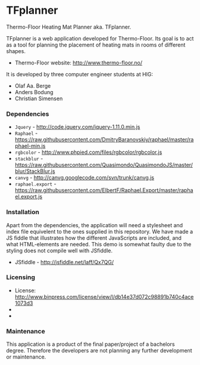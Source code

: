 TFplanner
=======
Thermo-Floor Heating Mat Planner aka. TFplanner.

TFplanner is a web application developed for Thermo-Floor. 
Its goal is to act as a tool for planning the placement of heating mats in rooms of different shapes.

* Thermo-Floor website: http://www.thermo-floor.no/

It is developed by three computer engineer students at HIG:
* Olaf Aa. Berge
* Anders Bodung
* Christian Simensen

### Dependencies
* `Jquery` - http://code.jquery.com/jquery-1.11.0.min.js
* `Raphael` - https://raw.githubusercontent.com/DmitryBaranovskiy/raphael/master/raphael-min.js
* `rgbcolor` - http://www.phpied.com/files/rgbcolor/rgbcolor.js
* `stackblur` - https://raw.githubusercontent.com/Quasimondo/QuasimondoJS/master/blur/StackBlur.js
* `canvg` - http://canvg.googlecode.com/svn/trunk/canvg.js
* `raphael.export` - https://raw.githubusercontent.com/ElbertF/Raphael.Export/master/raphael.export.js

### Installation
Apart from the dependencies, the application will need a stylesheet and index file equivelent to the ones supplied in this repository.
We have made a JS fiddle that illustrates how the different JavaScripts are included, and what HTML-elements are needed. 
This demo is somewhat faulty due to the styling does not compile well with JSfiddle.

* JSfiddle - http://jsfiddle.net/laff/Qx7QG/

### Licensing
* License: http://www.binpress.com/license/view/l/db14e37d072c98891b740c4ace1073d3
*
*

### Maintenance
This application is a product of the final paper/project of a bachelors degree.
Therefore the developers are not planning any further development or maintenance.
